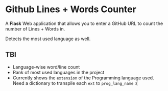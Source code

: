 # Github Lines + Words Counter

A **Flask** Web application that allows you to enter a GitHub URL to count the number of Lines + Words in. 

Detects the most used language as well.

## TBI
- Language-wise word/line count
- Rank of most used languages in the project
- Currently shows the `extension` of the Programming language used. Need a dictionary to transpile each `ext` to `prog_lang_name` :(